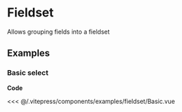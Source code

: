 <script setup>
import Basic from '../.vitepress/components/examples/fieldset/Basic.vue'
</script>

# Fieldset

Allows grouping fields into a fieldset

## Examples

### Basic select
<Example>
  <Basic />
</Example>

**Code**

<<< @/.vitepress/components/examples/fieldset/Basic.vue
